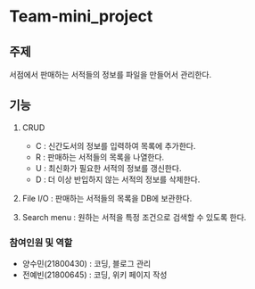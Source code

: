 Team-mini_project
=================

## 주제
서점에서 판매하는 서적들의 정보를 파일을 만들어서 관리한다.

## 기능
1. CRUD
     + C : 신간도서의 정보를 입력하여 목록에 추가한다.
     + R : 판매하는 서적들의 목록을 나열한다.
     + U : 최신화가 필요한 서적의 정보를 갱신한다.
     + D : 더 이상 반입하지 않는 서적의 정보를 삭제한다.


2. File I/O : 판매하는 서적들의 목록을 DB에 보관한다.

3. Search menu : 원하는 서적을 특정 조건으로 검색할 수 있도록 한다.

### 참여인원 및 역할
+ 양수민(21800430) : 코딩, 블로그 관리
+ 전예빈(21800645) : 코딩, 위키 페이지 작성
